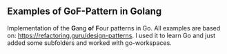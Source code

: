 ## Examples of GoF-Pattern in Golang

Implementation of the **G**ang **o**f **F**our patterns in Go. 
All examples are based on: https://refactoring.guru/design-patterns.
I used it to learn Go and just added some subfolders and worked with go-workspaces.

